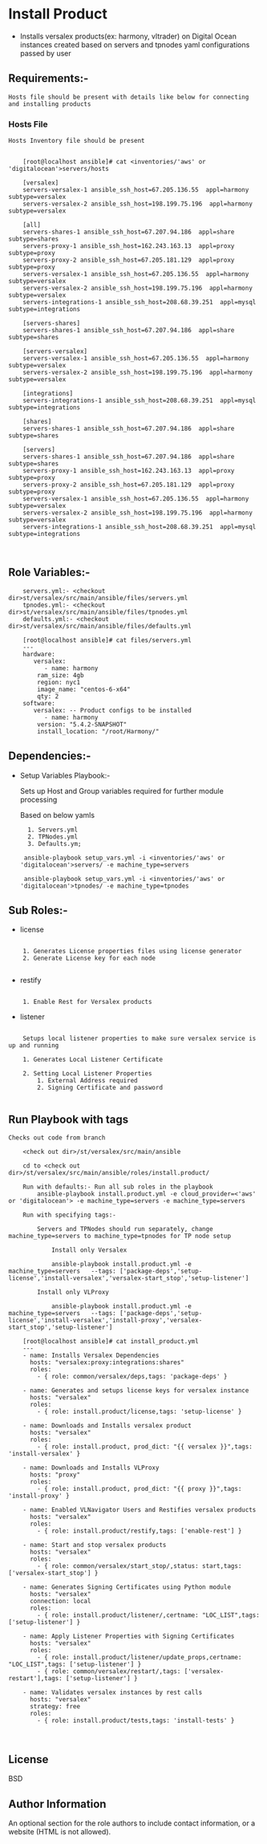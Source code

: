 Install Product
===================

  * Installs versalex products(ex: harmony, vltrader) on Digital Ocean instances created based on servers and tpnodes yaml configurations passed by user

Requirements:-
--------------------
	Hosts file should be present with details like below for connecting and installing products
	
### Hosts File

	Hosts Inventory file should be present

```	

	[root@localhost ansible]# cat <inventories/'aws' or 'digitalocean'>servers/hosts
	
	[versalex]
	servers-versalex-1 ansible_ssh_host=67.205.136.55  appl=harmony subtype=versalex
	servers-versalex-2 ansible_ssh_host=198.199.75.196  appl=harmony subtype=versalex
	
	[all]
	servers-shares-1 ansible_ssh_host=67.207.94.186  appl=share subtype=shares
	servers-proxy-1 ansible_ssh_host=162.243.163.13  appl=proxy subtype=proxy
	servers-proxy-2 ansible_ssh_host=67.205.181.129  appl=proxy subtype=proxy
	servers-versalex-1 ansible_ssh_host=67.205.136.55  appl=harmony subtype=versalex
	servers-versalex-2 ansible_ssh_host=198.199.75.196  appl=harmony subtype=versalex
	servers-integrations-1 ansible_ssh_host=208.68.39.251  appl=mysql subtype=integrations
	
	[servers-shares]
	servers-shares-1 ansible_ssh_host=67.207.94.186  appl=share subtype=shares
	
	[servers-versalex]
	servers-versalex-1 ansible_ssh_host=67.205.136.55  appl=harmony subtype=versalex
	servers-versalex-2 ansible_ssh_host=198.199.75.196  appl=harmony subtype=versalex
	
	[integrations]
	servers-integrations-1 ansible_ssh_host=208.68.39.251  appl=mysql subtype=integrations
	
	[shares]
	servers-shares-1 ansible_ssh_host=67.207.94.186  appl=share subtype=shares
	
	[servers]
	servers-shares-1 ansible_ssh_host=67.207.94.186  appl=share subtype=shares
	servers-proxy-1 ansible_ssh_host=162.243.163.13  appl=proxy subtype=proxy
	servers-proxy-2 ansible_ssh_host=67.205.181.129  appl=proxy subtype=proxy
	servers-versalex-1 ansible_ssh_host=67.205.136.55  appl=harmony subtype=versalex
	servers-versalex-2 ansible_ssh_host=198.199.75.196  appl=harmony subtype=versalex
	servers-integrations-1 ansible_ssh_host=208.68.39.251  appl=mysql subtype=integrations
		


```

Role Variables:-
--------------

```
	servers.yml:- <checkout dir>st/versalex/src/main/ansible/files/servers.yml
	tpnodes.yml:- <checkout dir>st/versalex/src/main/ansible/files/tpnodes.yml
	defaults.yml:- <checkout dir>st/versalex/src/main/ansible/files/defaults.yml

	[root@localhost ansible]# cat files/servers.yml
	---
	hardware:
	   versalex:
	      - name: harmony
		ram_size: 4gb
		region: nyc1
		image_name: "centos-6-x64"
		qty: 2
	software:  
	   versalex: -- Product configs to be installed
	      - name: harmony
		version: "5.4.2-SNAPSHOT"
		install_location: "/root/Harmony/"

```       
 	
Dependencies:-
------------

* Setup Variables Playbook:-

	Sets up Host and Group variables required for further module processing
	
	Based on below yamls
	
		1. Servers.yml
		2. TPNodes.yml
		3. Defaults.ym;
		
       ansible-playbook setup_vars.yml -i <inventories/'aws' or 'digitalocean'>servers/ -e machine_type=servers

       ansible-playbook setup_vars.yml -i <inventories/'aws' or 'digitalocean'>tpnodes/ -e machine_type=tpnodes

	
Sub Roles:-
-------------
* license
```

	1. Generates License properties files using license generator
	2. Generate License key for each node
	
```

* restify
```

	1. Enable Rest for Versalex products

```

* listener
```	

	Setups local listener properties to make sure versalex service is up and running
	
	1. Generates Local Listener Certificate
	
	2. Setting Local Listener Properties  
		1. External Address required 
		2. Signing Certificate and password
		

```

Run Playbook with tags
-----------------------
	Checks out code from branch 
	
```
	<check out dir>/st/versalex/src/main/ansible

	cd to <check out dir>/st/versalex/src/main/ansible/roles/install.product/

    Run with defaults:- Run all sub roles in the playbook
        ansible-playbook install.product.yml -e cloud_provider=<'aws' or 'digitalocean'> -e machine_type=servers -e machine_type=servers
    
    Run with specifying tags:- 
    	
    	Servers and TPNodes should run separately, change machine_type=servers to machine_type=tpnodes for TP node setup
    
    		Install only Versalex    
    		
		    ansible-playbook install.product.yml -e machine_type=servers   --tags: ['package-deps','setup-license','install-versalex','versalex-start_stop','setup-listener']
		    
		Install only VLProxy
		
		    ansible-playbook install.product.yml -e machine_type=servers   --tags: ['package-deps','setup-license','install-versalex','install-proxy','versalex-start_stop','setup-listener']
		    
	[root@localhost ansible]# cat install_product.yml
	---
	- name: Installs Versalex Dependencies
	  hosts: "versalex:proxy:integrations:shares"
	  roles:
	    - { role: common/versalex/deps,tags: 'package-deps' }

	- name: Generates and setups license keys for versalex instance
	  hosts: "versalex"
	  roles:
	    - { role: install.product/license,tags: 'setup-license' }

	- name: Downloads and Installs versalex product
	  hosts: "versalex"
	  roles:
	    - { role: install.product, prod_dict: "{{ versalex }}",tags: 'install-versalex' }

	- name: Downloads and Installs VLProxy
	  hosts: "proxy"
	  roles:
	    - { role: install.product, prod_dict: "{{ proxy }}",tags: 'install-proxy' }

	- name: Enabled VLNavigator Users and Restifies versalex products
	  hosts: "versalex"
	  roles:
	    - { role: install.product/restify,tags: ['enable-rest'] }

	- name: Start and stop versalex products
	  hosts: "versalex"
	  roles:
	    - { role: common/versalex/start_stop/,status: start,tags: ['versalex-start_stop'] }

	- name: Generates Signing Certificates using Python module
	  hosts: "versalex"
	  connection: local
	  roles:
	    - { role: install.product/listener/,certname: "LOC_LIST",tags: ['setup-listener'] }

	- name: Apply Listener Properties with Signing Certificates
	  hosts: "versalex"
	  roles:
	    - { role: install.product/listener/update_props,certname: "LOC_LIST",tags: ['setup-listener'] }
	    - { role: common/versalex/restart/,tags: ['versalex-restart'],tags: ['setup-listener'] }

	- name: Validates versalex instances by rest calls
	  hosts: "versalex"
	  strategy: free
	  roles:
	    - { role: install.product/tests,tags: 'install-tests' } 

	        
```
 
License
-------

BSD

Author Information
------------------

An optional section for the role authors to include contact information, or a website (HTML is not allowed).
